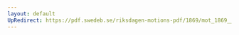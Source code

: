 ```yaml
---
layout: default
UpRedirect: https://pdf.swedeb.se/riksdagen-motions-pdf/1869/mot_1869__ak__00053/mot_1869__ak__00053_002.pdf
---
```

